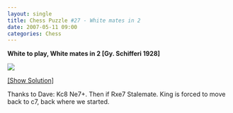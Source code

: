 ```yaml
---
layout: single
title: Chess Puzzle #27 - White mates in 2
date: 2007-05-11 09:00
categories: Chess
---
```

<strong>White to play, White mates in 2 [Gy. Schifferi 1928]</strong>

<img src="http://www.abluestar.com/scripts/chess_image.php?ff=k7/1RK5/1Pn5/8/8/8/8/8" />

<!--more-->
<a href="javascript:ReverseContentDisplay('chess_solution')">[Show Solution]</a>
<p id="chess_solution" style="clear: both; padding: 5px; display: none">1. Kc8 Na7 2. Ra7 mate++ or 1. Kc8 Nb8 2. Rb8 mate++<br />

Thanks to Dave: 
Kc8 Ne7+. Then if Rxe7 Stalemate. King is forced to move back to c7, back where we started.
</p>

